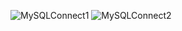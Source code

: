 ![MySQLConnect1](https://user-images.githubusercontent.com/48333019/117423195-bf67d780-af20-11eb-93b5-9c02e2f57ef9.PNG)
![MySQLConnect2](https://user-images.githubusercontent.com/48333019/117423205-c1ca3180-af20-11eb-8f3a-a43323d63f17.PNG)
